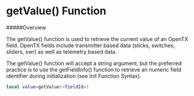 # getValue() Function

#####Overview

The getValue() function is used to retrieve the current value of an OpenTX field.  OpenTX fields include transmitter based data (sticks, switches, sliders, swr) as well as telemetry based data.

The getValue() function will accept a string argument, but the preferred practice is to use the getFieldInfo() function to retrieve an numeric field identifier during initialization (see Init Function Syntax).


```lua
local value=getValue(<fieldId>)
```